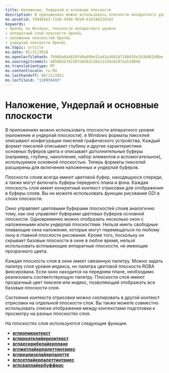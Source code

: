 ```yaml
---
title: Наложение, Ундерлай и основные плоскости
description: В приложениях можно использовать плоскости аппаратного уровня (наложение и ундерлай плоскости).
ms.assetid: fd9401b3-f2a8-4384-92e8-61b346216542
keywords:
- OpenGL на Windows, плоскости аппаратного уровня
- аппаратный слой плоскости OpenGL
- наложение плоскостей OpenGL
- ундерлай плоскости OpenGL
ms.topic: article
ms.date: 05/31/2018
ms.openlocfilehash: 7b968a0ab028fd0a699e31ad3a3601d7140435e2b36d0188bef46c5dca7cbad9
ms.sourcegitcommit: e858bbe701567d4583c50a11326e42d7ea51804b
ms.translationtype: MT
ms.contentlocale: ru-RU
ms.lasthandoff: 08/11/2021
ms.locfileid: "118936493"
---
```

# <a name="overlay-underlay-and-main-planes"></a>Наложение, Ундерлай и основные плоскости

В приложениях можно использовать плоскости аппаратного уровня (наложение и ундерлай плоскости). в Windows форматы пикселей описывают конфигурации пикселей графического устройства. Каждый формат пикселей описывает глубину и другие характеристики основных буферов цвета и описывает дополнительные буферы (например, глубину, накопление, набор элементов и вспомогательное), используемое основной плоскостью. Теперь форматы пикселей расширены для включения наложенных и ундерлай буферов.

Плоскости слоев всегда имеют цветовой буфер, находящуюся спереди, а также могут включать буферы переднего плана и фона. Каждая плоскость слоя имеет конкретный контекст отрисовки для отображения в буферы слоев. Вы не можете использовать функции рисования GDI в слоях плоскости.

Окно управляет цветовыми буферами плоскостей слоев аналогично тому, как она управляет буферами цветовых буферов основной плоскости. Одновременно можно отобразить несколько окон с наложенными и/или ундерлай плоскостями. Нельзя иметь свободные плавающие окна наложения, которые могут перемещаться по любому окну в главной плоскости рисования. Кроме того, поскольку он скрывает базовые плоскости в окне в любое время, нельзя использовать всплывающие аппаратные плоскости, не имеющие прозрачного цвета.

Каждая плоскость слоя в окне имеет связанную палитру. Можно задать палитру слоя уровня индекса, но палитра цветовой плоскости RGBA фиксирована. Если окно находится на переднем плане, необходимо реализовать соответствующую палитру. Плоскости слоя имеют прозрачный цвет пикселя или индекс, позволяющий отображать все базовые плоскости слоя.

Состояние контекста отрисовки можно скопировать в другой контекст отрисовки на отдельной плоскости слоя. Вы также можете совместно использовать списки отображения между контекстами подготовки к просмотру на разных плоскостях слоя.

На плоскостях слоя используются следующие функции.

-   [**вглкопиконтекст**](/windows/desktop/api/wingdi/nf-wingdi-wglcopycontext)
-   [**вглкреателайерконтекст**](/windows/desktop/api/wingdi/nf-wingdi-wglcreatelayercontext)
-   [**вглдескрибелайерплане**](/windows/desktop/api/wingdi/nf-wingdi-wgldescribelayerplane)
-   [**вглжетлайерпалеттинтриес**](/windows/desktop/api/wingdi/nf-wingdi-wglgetlayerpaletteentries)
-   [**вглреализелайерпалетте**](/windows/desktop/api/wingdi/nf-wingdi-wglrealizelayerpalette)
-   [**вглсетлайерпалеттинтриес**](/windows/desktop/api/wingdi/nf-wingdi-wglsetlayerpaletteentries)
-   [**вглсваплайербуфферс**](/windows/desktop/api/wingdi/nf-wingdi-wglswaplayerbuffers)

 

 




